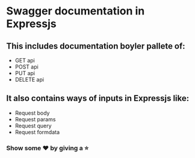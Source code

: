 # Swagger documentation in Expressjs

## This includes documentation boyler pallete of:

- GET api
- POST api
- PUT api
- DELETE api

## It also contains ways of inputs in Expressjs like:

- Request body
- Request params
- Request query
- Request formdata

### Show some ❤️ by giving a ⭐
